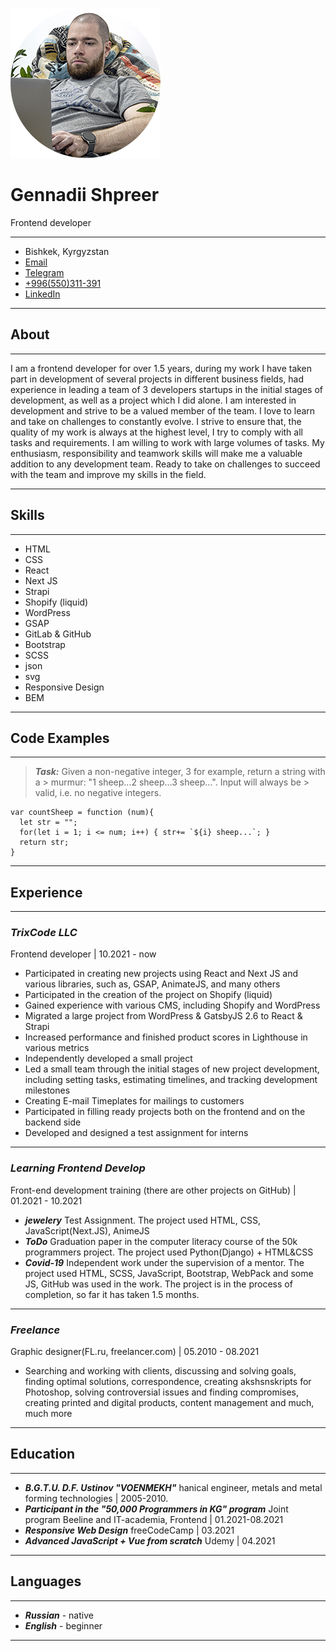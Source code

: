 ![me](/img/ava-1.png)
# Gennadii Shpreer
Frontend developer
***
- Bishkek, Kyrgyzstan
- [Email](mailto:intellegento@gmail.com)
- [Telegram](https://t.me/intellegento)
- [+996(550)311-391](tel:+996550311391)
- [LinkedIn](https://www.linkedin.com/in/g-shpreer/)
***
## About
***
I am a frontend developer for over 1.5 years, during my work I have taken part in development of several projects in different business fields, had experience in leading a team of 3 developers startups in the initial stages of development, as well as a project which I did alone.
I am interested in development and strive to be a valued member of the team. I love to learn and take on challenges to constantly evolve. I strive to ensure that, the quality of my work is always at the highest level, I try to comply with all tasks and requirements. I am willing to work with large volumes of tasks. My enthusiasm, responsibility and teamwork skills will make me a valuable addition to any development team. Ready to take on challenges to succeed with the team and improve my skills in the field.
***
## Skills
***
- HTML
- CSS
- React
- Next JS
- Strapi 
- Shopify (liquid)
- WordPress
- GSAP
- GitLab & GitHub
- Bootstrap
- SСSS
- json
- svg
 - Responsive Design
- BEM
***
## Code Examples
***
> ***Task:***
> Given a non-negative integer, 3 for example, return a string with a > murmur: "1 sheep...2 sheep...3 sheep...". Input will always be > valid, i.e. no negative integers.
```
var countSheep = function (num){
  let str = "";
  for(let i = 1; i <= num; i++) { str+= `${i} sheep...`; }
  return str;
}
```
***
## Experience
***
### ***TrixCode LLC***
Frontend developer | 10.2021 - now
- Participated in creating new projects using React and Next JS and various libraries, such as, GSAP, AnimateJS, and many others
- Participated in the creation of the project on Shopify (liquid)
- Gained experience with various CMS, including Shopify and WordPress
- Migrated a large project from WordPress & GatsbyJS 2.6 to React & Strapi
- Increased performance and finished product scores in Lighthouse in various metrics
- Independently developed a small project
- Led a small team through the initial stages of new project development, including setting tasks, estimating timelines, and tracking development milestones
- Creating E-mail Timeplates for mailings to customers
- Participated in filling ready projects both on the frontend and on the backend side
- Developed and designed a test assignment for interns

---
### ***Learning Frontend Develop***
Front-end development training (there are other projects on GitHub) | 01.2021 - 10.2021
- ***jewelery***
Test Assignment. The project used HTML, CSS, JavaScript(Next.JS), AnimeJS
- ***ToDo***
Graduation paper in the computer literacy course of the 50k programmers project. The project used Python(Django) + HTML&CSS
- ***Covid-19***
Independent work under the supervision of a mentor. The project used HTML, SCSS, JavaScript, Bootstrap, WebPack and some JS, GitHub was used in the work. The project is in the process of completion, so far it has taken 1.5 months.

___

### ***Freelance***
Graphic designer(FL.ru, freelancer.com) | 05.2010 - 08.2021
- Searching and working with clients, discussing and solving goals, finding optimal solutions, correspondence, creating akshsnskripts for Photoshop, solving controversial issues and finding compromises, creating printed and digital products, content management and much, much more

***
## Education
***
- ***B.G.T.U. D.F. Ustinov "VOENMEKH"***
hanical engineer, metals and metal forming technologies | 2005-2010.
- ***Participant in the "50,000 Programmers in KG" program***
Joint program Beeline and IT-academia, Frontend | 01.2021-08.2021
- ***Responsive Web Design***
freeCodeCamp | 03.2021
- ***Advanced JavaScript + Vue from scratch*** 
Udemy | 04.2021
***
## Languages
***
- ***Russian*** - native
- ***English*** - beginner
***
